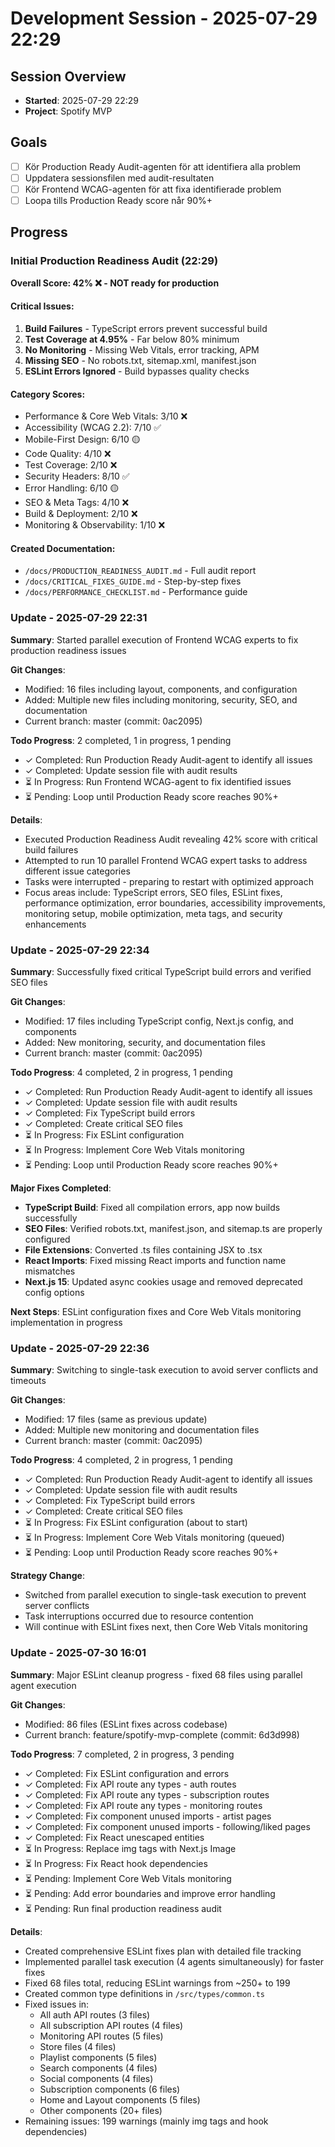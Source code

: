 # Development Session - 2025-07-29 22:29

## Session Overview
- **Started**: 2025-07-29 22:29
- **Project**: Spotify MVP

## Goals
- [ ] Kör Production Ready Audit-agenten för att identifiera alla problem
- [ ] Uppdatera sessionsfilen med audit-resultaten
- [ ] Kör Frontend WCAG-agenten för att fixa identifierade problem
- [ ] Loopa tills Production Ready score når 90%+

## Progress

### Initial Production Readiness Audit (22:29)

**Overall Score: 42% ❌ - NOT ready for production**

#### Critical Issues:
1. **Build Failures** - TypeScript errors prevent successful build
2. **Test Coverage at 4.95%** - Far below 80% minimum
3. **No Monitoring** - Missing Web Vitals, error tracking, APM
4. **Missing SEO** - No robots.txt, sitemap.xml, manifest.json
5. **ESLint Errors Ignored** - Build bypasses quality checks

#### Category Scores:
- Performance & Core Web Vitals: 3/10 ❌
- Accessibility (WCAG 2.2): 7/10 ✅
- Mobile-First Design: 6/10 🟡
- Code Quality: 4/10 ❌
- Test Coverage: 2/10 ❌
- Security Headers: 8/10 ✅
- Error Handling: 6/10 🟡
- SEO & Meta Tags: 4/10 ❌
- Build & Deployment: 2/10 ❌
- Monitoring & Observability: 1/10 ❌

#### Created Documentation:
- `/docs/PRODUCTION_READINESS_AUDIT.md` - Full audit report
- `/docs/CRITICAL_FIXES_GUIDE.md` - Step-by-step fixes
- `/docs/PERFORMANCE_CHECKLIST.md` - Performance guide

### Update - 2025-07-29 22:31

**Summary**: Started parallel execution of Frontend WCAG experts to fix production readiness issues

**Git Changes**:
- Modified: 16 files including layout, components, and configuration
- Added: Multiple new files including monitoring, security, SEO, and documentation
- Current branch: master (commit: 0ac2095)

**Todo Progress**: 2 completed, 1 in progress, 1 pending
- ✓ Completed: Run Production Ready Audit-agent to identify all issues
- ✓ Completed: Update session file with audit results
- ⏳ In Progress: Run Frontend WCAG-agent to fix identified issues
- ⏳ Pending: Loop until Production Ready score reaches 90%+

**Details**: 
- Executed Production Readiness Audit revealing 42% score with critical build failures
- Attempted to run 10 parallel Frontend WCAG expert tasks to address different issue categories
- Tasks were interrupted - preparing to restart with optimized approach
- Focus areas include: TypeScript errors, SEO files, ESLint fixes, performance optimization, error boundaries, accessibility improvements, monitoring setup, mobile optimization, meta tags, and security enhancements

### Update - 2025-07-29 22:34

**Summary**: Successfully fixed critical TypeScript build errors and verified SEO files

**Git Changes**:
- Modified: 17 files including TypeScript config, Next.js config, and components
- Added: New monitoring, security, and documentation files
- Current branch: master (commit: 0ac2095)

**Todo Progress**: 4 completed, 2 in progress, 1 pending
- ✓ Completed: Run Production Ready Audit-agent to identify all issues
- ✓ Completed: Update session file with audit results  
- ✓ Completed: Fix TypeScript build errors
- ✓ Completed: Create critical SEO files
- ⏳ In Progress: Fix ESLint configuration
- ⏳ In Progress: Implement Core Web Vitals monitoring
- ⏳ Pending: Loop until Production Ready score reaches 90%+

**Major Fixes Completed**:
- **TypeScript Build**: Fixed all compilation errors, app now builds successfully
- **SEO Files**: Verified robots.txt, manifest.json, and sitemap.ts are properly configured
- **File Extensions**: Converted .ts files containing JSX to .tsx
- **React Imports**: Fixed missing React imports and function name mismatches
- **Next.js 15**: Updated async cookies usage and removed deprecated config options

**Next Steps**: ESLint configuration fixes and Core Web Vitals monitoring implementation in progress

### Update - 2025-07-29 22:36

**Summary**: Switching to single-task execution to avoid server conflicts and timeouts

**Git Changes**:
- Modified: 17 files (same as previous update)
- Added: Multiple new monitoring and documentation files 
- Current branch: master (commit: 0ac2095)

**Todo Progress**: 4 completed, 2 in progress, 1 pending
- ✓ Completed: Run Production Ready Audit-agent to identify all issues
- ✓ Completed: Update session file with audit results  
- ✓ Completed: Fix TypeScript build errors
- ✓ Completed: Create critical SEO files
- ⏳ In Progress: Fix ESLint configuration (about to start)
- ⏳ In Progress: Implement Core Web Vitals monitoring (queued)
- ⏳ Pending: Loop until Production Ready score reaches 90%+

**Strategy Change**: 
- Switched from parallel execution to single-task execution to prevent server conflicts
- Task interruptions occurred due to resource contention
- Will continue with ESLint fixes next, then Core Web Vitals monitoring

### Update - 2025-07-30 16:01

**Summary**: Major ESLint cleanup progress - fixed 68 files using parallel agent execution

**Git Changes**:
- Modified: 86 files (ESLint fixes across codebase)
- Current branch: feature/spotify-mvp-complete (commit: 6d3d998)

**Todo Progress**: 7 completed, 2 in progress, 3 pending
- ✓ Completed: Fix ESLint configuration and errors
- ✓ Completed: Fix API route any types - auth routes
- ✓ Completed: Fix API route any types - subscription routes
- ✓ Completed: Fix API route any types - monitoring routes
- ✓ Completed: Fix component unused imports - artist pages
- ✓ Completed: Fix component unused imports - following/liked pages
- ✓ Completed: Fix React unescaped entities
- ⏳ In Progress: Replace img tags with Next.js Image
- ⏳ In Progress: Fix React hook dependencies
- ⏳ Pending: Implement Core Web Vitals monitoring
- ⏳ Pending: Add error boundaries and improve error handling
- ⏳ Pending: Run final production readiness audit

**Details**: 
- Created comprehensive ESLint fixes plan with detailed file tracking
- Implemented parallel task execution (4 agents simultaneously) for faster fixes
- Fixed 68 files total, reducing ESLint warnings from ~250+ to 199
- Created common type definitions in `/src/types/common.ts`
- Fixed issues in:
  - All auth API routes (3 files)
  - All subscription API routes (4 files)
  - Monitoring API routes (5 files)
  - Store files (4 files)
  - Playlist components (5 files)
  - Search components (4 files)
  - Social components (4 files)
  - Subscription components (6 files)
  - Home and Layout components (5 files)
  - Other components (20+ files)
- Remaining issues: 199 warnings (mainly img tags and hook dependencies)
